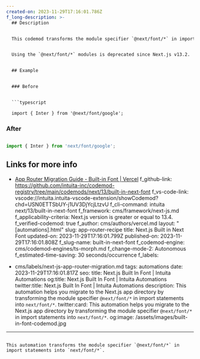 ```yaml
---
created-on: 2023-11-29T17:16:01.786Z
f_long-description: >-
  ## Description


  This codemod transforms the module specifier `@next/font/*` in import statements into `next/font/*`.


  Using the `@next/font/*` modules is deprecated since Next.js v13.2.


  ## Example


  ### Before


  ```typescript

  import { Inter } from '@next/font/google';

  ```


  ### After


  ```typescript

  import { Inter } from 'next/font/google';

  ```


  ## Links for more info


  * [App Router Migration Guide - Built-in Font | Vercel](https://nextjs.org/docs/pages/building-your-application/upgrading/codemods#use-built-in-font)
f_github-link: https://github.com/intuita-inc/codemod-registry/tree/main/codemods/next/13/built-in-next-font
f_vs-code-link: vscode://intuita.intuita-vscode-extension/showCodemod?chd=USN0ETTSbUY-j1UV3DjYcjLtzvU
f_cli-command: intuita next/13/built-in-next-font
f_framework: cms/framework/next-js.md
f_applicability-criteria: Next.js version is greater or equal to 13.4.
f_verified-codemod: true
f_author: cms/authors/vercel.md
layout: "[automations].html"
slug: app-router-recipe
title: Next.js Built in Next Font
updated-on: 2023-11-29T17:16:01.799Z
published-on: 2023-11-29T17:16:01.808Z
f_slug-name: built-in-next-font
f_codemod-engine: cms/codemod-engines/ts-morph.md
f_change-mode-2: Autonomous
f_estimated-time-saving: 30 seconds/occurrence
f_labels:
  - cms/labels/next-js-app-router-migration.md
tags: automations
date: 2023-11-29T17:16:01.817Z
seo:
  title: Next.js Built In Font | Intuita Automations
  og:title: Next.js Built In Font | Intuita Automations
  twitter:title: Next.js Built In Font | Intuita Automations
  description: This automation helps you migrate to the Next.js app directory by
    transforming the module specifier `@next/font/*` in import statements into
    `next/font/*`.
  twitter:card: This automation helps you migrate to the Next.js app directory by
    transforming the module specifier `@next/font/*` in import statements into
    `next/font/*`.
  og:image: /assets/images/built-in-font-codemod.jpg
---
```

This automation transforms the module specifier `@next/font/*` in import statements into `next/font/*`.